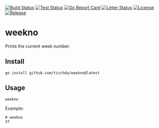 [![Build Status](https://github.com/tischda/weekno/actions/workflows/build.yml/badge.svg)](https://github.com/tischda/weekno/actions/workflows/build.yml)
[![Test Status](https://github.com/tischda/weekno/actions/workflows/test.yml/badge.svg)](https://github.com/tischda/weekno/actions/workflows/test.yml)
[![Go Report Card](https://goreportcard.com/badge/github.com/tischda/weekno)](https://goreportcard.com/report/github.com/tischda/weekno)
[![Linter Status](https://github.com/tischda/weekno/actions/workflows/linter.yml/badge.svg)](https://github.com/tischda/weekno/actions/workflows/linter.yml)
[![License](https://img.shields.io/github/license/tischda/weekno)](/LICENSE)
[![Release](https://img.shields.io/github/release/tischda/weekno.svg)](https://github.com/tischda/weekno/releases/latest)

# weekno

Prints the current week number.

## Install

~~~
go install github.com/tischda/weekno@latest
~~~

## Usage

~~~
weekno
~~~

Example:

~~~
# weekno
37
~~~
